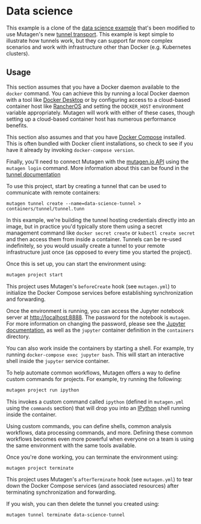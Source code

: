 # Data science

This example is a clone of the [data science example](../../docker/data-science)
that's been modified to use Mutagen's new
[tunnel transport](https://mutagen.io/documentation/transports/tunnels). This
example is kept simple to illustrate how tunnels work, but they can support far
more complex scenarios and work with infrastructure other than Docker (e.g.
Kubernetes clusters).


## Usage

This section assumes that you have a Docker daemon available to the `docker`
command. You can achieve this by running a local Docker daemon with a tool like
[Docker Desktop](https://www.docker.com/products/docker-desktop) or by
configuring access to a cloud-based container host like
[RancherOS](https://rancher.com/rancher-os/) and setting the `DOCKER_HOST`
environment variable appropriately. Mutagen will work with either of these
cases, though setting up a cloud-based container host has numerous performance
benefits.

This section also assumes and that you have
[Docker Compose](https://docs.docker.com/compose/) installed. This is often
bundled with Docker client installations, so check to see if you have it already
by invoking `docker-compose version`.

Finally, you'll need to connect Mutagen with the
[mutagen.io API](https://mutagen.io/login) using the `mutagen login` command.
More information about this can be found in the
[tunnel documentation](https://mutagen.io/documentation/transports/tunnels#logging-in)

To use this project, start by creating a tunnel that can be used to communicate
with remote containers:

```
mutagen tunnel create --name=data-science-tunnel > containers/tunnel/tunnel.tunn
```

In this example, we're building the tunnel hosting credentials directly into an
image, but in practice you'd typically store them using a secret management
command like `docker secret create` or `kubectl create secret` and then access
them from inside a container. Tunnels can be re-used indefinitely, so you would
usually create a tunnel to your remote infrastructure just once (as opposed to
every time you started the project).

Once this is set up, you can start the environment using:

```bash
mutagen project start
```

This project uses Mutagen's `beforeCreate` hook (see `mutagen.yml`) to
initialize the Docker Compose services before establishing synchronization and
forwarding.

Once the environment is running, you can access the Jupyter notebook server at
[http://localhost:8888](http://localhost:8888). The password for the notebook
is `mutagen`. For more information on changing the password, please see the
[Jupyter documentation](https://jupyter-docker-stacks.readthedocs.io/en/latest/using/common.html#notebook-options),
as well as the `jupyter` container definition in the `containers` directory.

You can also work inside the containers by starting a shell. For example, try
running `docker-compose exec jupyter bash`. This will start an interactive
shell inside the `jupyter` service container.

To help automate common workflows, Mutagen offers a way to define custom
commands for projects. For example, try running the following:

```bash
mutagen project run ipython
```

This invokes a custom command called `ipython` (defined in `mutagen.yml` using
the `commands` section) that will drop you into an
[IPython](https://ipython.org/) shell running inside the container.

Using custom commands, you can define shells, common analysis workflows, data
processing commands, and more. Defining these common workflows becomes even more
powerful when everyone on a team is using the same environment with the same
tools available.

Once you're done working, you can terminate the environment using:

```bash
mutagen project terminate
```

This project uses Mutagen's `afterTerminate` hook (see `mutagen.yml`) to tear
down the Docker Compose services (and associated resources) after terminating
synchronization and forwarding.

If you wish, you can then delete the tunnel you created using:

```
mutagen tunnel terminate data-science-tunnel
```
